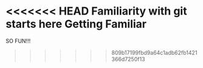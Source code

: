 <<<<<<< HEAD
Familiarity with git starts here
Getting Familiar
=======
SO FUN!!!
>>>>>>> 809b17199fbd9a64c1adb62fb1421366d7250f13
